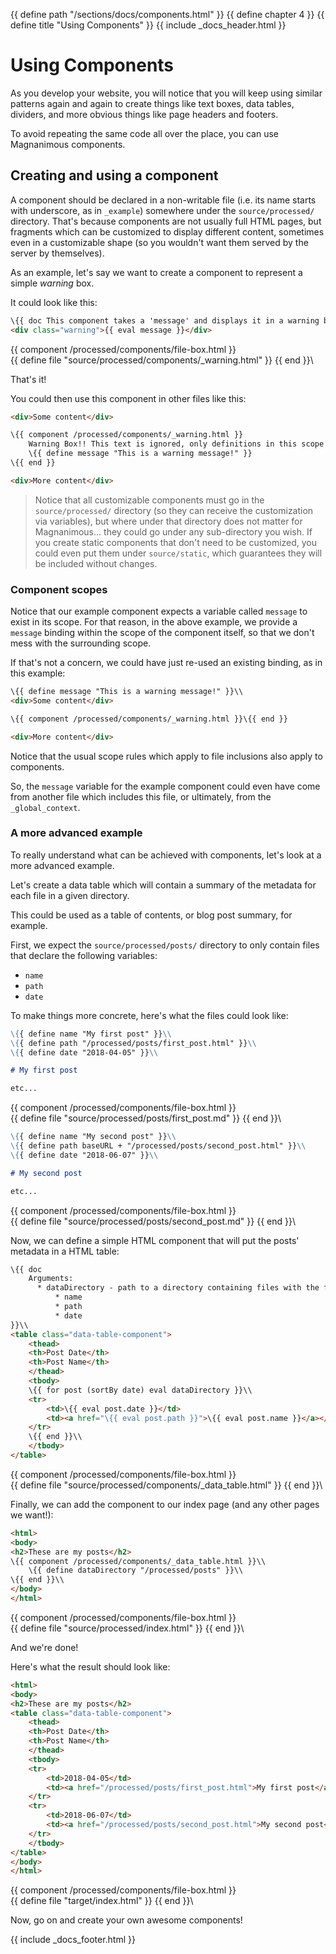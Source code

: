 {{ define path "/sections/docs/components.html" }}
{{ define chapter 4 }}
{{ define title "Using Components" }}
{{ include _docs_header.html }}

# Using Components

As you develop your website, you will notice that you will keep using similar patterns again and again
to create things like text boxes, data tables, dividers, and more obvious things like page headers and
footers.

To avoid repeating the same code all over the place, you can use Magnanimous components.

## Creating and using a component

A component should be declared in a non-writable file (i.e. its name starts with underscore, as in `_example`)
somewhere under the `source/processed/` directory. That's because components are not usually full HTML pages,
but fragments which can be customized to display different content, sometimes even in a customizable shape
(so you wouldn't want them served by the server by themselves).

As an example, let's say we want to create a component to represent a simple _warning_ box.

It could look like this:

```html
\{{ doc This component takes a 'message' and displays it in a warning box }}\\
<div class="warning">{{ eval message }}</div>
```
{{ component /processed/components/file-box.html }}\
    {{ define file "source/processed/components/_warning.html" }}
{{ end }}\

That's it!

You could then use this component in other files like this:

```html
<div>Some content</div>

\{{ component /processed/components/_warning.html }}
    Warning Box!! This text is ignored, only definitions in this scope are evaluated.
    \{{ define message "This is a warning message!" }}
\{{ end }}

<div>More content</div>
```

> Notice that all customizable components must go in the `source/processed/` directory (so they can receive
  the customization via variables), but where under that directory does not matter for Magnanimous... they could
  go under any sub-directory you wish. If you create static components that don't need to be customized,
  you could even put them under `source/static`, which guarantees they will be included without changes.

### Component scopes

Notice that our example component expects a variable called `message` to exist in its scope. For that reason, 
in the above example, we provide a `message` binding within the scope of the component itself, so that we don't
mess with the surrounding scope.

If that's not a concern, we could have just re-used an existing binding, as in this example:

```html
\{{ define message "This is a warning message!" }}\\
<div>Some content</div>

\{{ component /processed/components/_warning.html }}\{{ end }}

<div>More content</div>
```

Notice that the usual scope rules which apply to file inclusions also apply to components.

So, the `message` variable for the example component could even have come from another file which includes this file,
or ultimately, from the `_global_context`.

### A more advanced example

To really understand what can be achieved with components, let's look at a more advanced example.

Let's create a data table which will contain a summary of the metadata for each file in a given directory.

This could be used as a table of contents, or blog post summary, for example.

First, we expect the `source/processed/posts/` directory to only contain files that declare the following variables:

* `name`
* `path`
* `date`

To make things more concrete, here's what the files could look like:

```markdown
\{{ define name "My first post" }}\\
\{{ define path "/processed/posts/first_post.html" }}\\
\{{ define date "2018-04-05" }}\\

# My first post

etc...
```
{{ component /processed/components/file-box.html }}\
    {{ define file "source/processed/posts/first_post.md" }}
{{ end }}\

```markdown
\{{ define name "My second post" }}\\
\{{ define path baseURL + "/processed/posts/second_post.html" }}\\
\{{ define date "2018-06-07" }}\\

# My second post

etc...
```
{{ component /processed/components/file-box.html }}\
    {{ define file "source/processed/posts/second_post.md" }}
{{ end }}\

Now, we can define a simple HTML component that will put the posts' metadata in a HTML table:

```html
\{{ doc
    Arguments:
      * dataDirectory - path to a directory containing files with the following properties:
          * name
          * path
          * date
}}\\
<table class="data-table-component">
    <thead>
    <th>Post Date</th>
    <th>Post Name</th>
    </thead>
    <tbody>
    \{{ for post (sortBy date) eval dataDirectory }}\\
    <tr>
        <td>\{{ eval post.date }}</td>
        <td><a href="\{{ eval post.path }}">\{{ eval post.name }}</a></td>
    </tr>
    \{{ end }}\\
    </tbody>
</table>
```
{{ component /processed/components/file-box.html }}\
    {{ define file "source/processed/components/_data_table.html" }}
{{ end }}\

Finally, we can add the component to our index page (and any other pages we want!):

```html
<html>
<body>
<h2>These are my posts</h2>
\{{ component /processed/components/_data_table.html }}\\
    \{{ define dataDirectory "/processed/posts" }}\\
\{{ end }}\\
</body>
</html>
```
{{ component /processed/components/file-box.html }}\
    {{ define file "source/processed/index.html" }}
{{ end }}\

And we're done!

Here's what the result should look like:

```html
<html>
<body>
<h2>These are my posts</h2>
<table class="data-table-component">
    <thead>
    <th>Post Date</th>
    <th>Post Name</th>
    </thead>
    <tbody>
    <tr>
        <td>2018-04-05</td>
        <td><a href="/processed/posts/first_post.html">My first post</a></td>
    </tr>
    <tr>
        <td>2018-06-07</td>
        <td><a href="/processed/posts/second_post.html">My second post</a></td>
    </tr>
    </tbody>
</table>
</body>
</html>
```
{{ component /processed/components/file-box.html }}\
    {{ define file "target/index.html" }}
{{ end }}\

Now, go on and create your own awesome components!

{{ include _docs_footer.html }}

